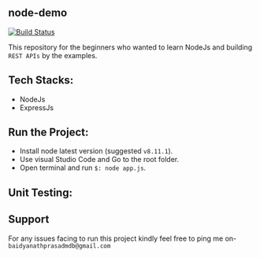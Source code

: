 ## node-demo
[![Build Status](https://travis-ci.org/joemccann/dillinger.svg?branch=master)](https://travis-ci.org/joemccann/dillinger)

This repository for the beginners who wanted to learn NodeJs and building `REST APIs` by the examples. 

## Tech Stacks: 
- NodeJs
- ExpressJs

## Run the Project:
- Install node latest version (suggested `v8.11.1`).
- Use visual Studio Code and Go to the root folder.
- Open terminal and run `$: node app.js`.

## Unit Testing:

## Support
For any issues facing to run this project kindly feel free to ping me on- `baidyanathprasadmdb@gmail.com`